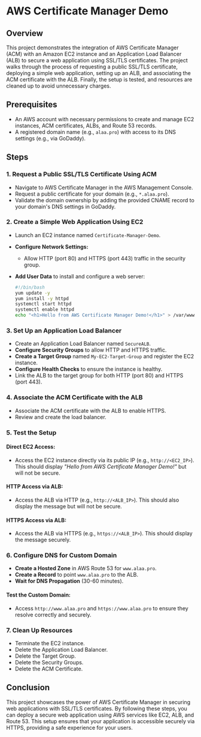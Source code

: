 # AWS Certificate Manager Demo

## Overview
This project demonstrates the integration of AWS Certificate Manager (ACM) with an Amazon EC2 instance and an Application Load Balancer (ALB) to secure a web application using SSL/TLS certificates. The project walks through the process of requesting a public SSL/TLS certificate, deploying a simple web application, setting up an ALB, and associating the ACM certificate with the ALB. Finally, the setup is tested, and resources are cleaned up to avoid unnecessary charges.

## Prerequisites
- An AWS account with necessary permissions to create and manage EC2 instances, ACM certificates, ALBs, and Route 53 records.
- A registered domain name (e.g., `alaa.pro`) with access to its DNS settings (e.g., via GoDaddy).

## Steps

### 1. Request a Public SSL/TLS Certificate Using ACM
- Navigate to AWS Certificate Manager in the AWS Management Console.
- Request a public certificate for your domain (e.g., `*.alaa.pro`).
- Validate the domain ownership by adding the provided CNAME record to your domain's DNS settings in GoDaddy.

### 2. Create a Simple Web Application Using EC2
- Launch an EC2 instance named `Certificate-Manager-Demo`.
- **Configure Network Settings:**
  - Allow HTTP (port 80) and HTTPS (port 443) traffic in the security group.
- **Add User Data** to install and configure a web server:
  
  ```bash
  #!/bin/bash
  yum update -y
  yum install -y httpd
  systemctl start httpd
  systemctl enable httpd
  echo "<h1>Hello from AWS Certificate Manager Demo!</h1>" > /var/www/html/index.html
  ```

### 3. Set Up an Application Load Balancer
- Create an Application Load Balancer named `SecureALB`.
- **Configure Security Groups** to allow HTTP and HTTPS traffic.
- **Create a Target Group** named `My-EC2-Target-Group` and register the EC2 instance.
- **Configure Health Checks** to ensure the instance is healthy.
- Link the ALB to the target group for both HTTP (port 80) and HTTPS (port 443).

### 4. Associate the ACM Certificate with the ALB
- Associate the ACM certificate with the ALB to enable HTTPS.
- Review and create the load balancer.

### 5. Test the Setup
#### Direct EC2 Access:
- Access the EC2 instance directly via its public IP (e.g., `http://<EC2_IP>`). This should display *"Hello from AWS Certificate Manager Demo!"* but will not be secure.

#### HTTP Access via ALB:
- Access the ALB via HTTP (e.g., `http://<ALB_IP>`). This should also display the message but will not be secure.

#### HTTPS Access via ALB:
- Access the ALB via HTTPS (e.g., `https://<ALB_IP>`). This should display the message securely.

### 6. Configure DNS for Custom Domain
- **Create a Hosted Zone** in AWS Route 53 for `www.alaa.pro`.
- **Create a Record** to point `www.alaa.pro` to the ALB.
- **Wait for DNS Propagation** (30-60 minutes).

#### Test the Custom Domain:
- Access `http://www.alaa.pro` and `https://www.alaa.pro` to ensure they resolve correctly and securely.

### 7. Clean Up Resources
- Terminate the EC2 instance.
- Delete the Application Load Balancer.
- Delete the Target Group.
- Delete the Security Groups.
- Delete the ACM Certificate.

## Conclusion
This project showcases the power of AWS Certificate Manager in securing web applications with SSL/TLS certificates. By following these steps, you can deploy a secure web application using AWS services like EC2, ALB, and Route 53. This setup ensures that your application is accessible securely via HTTPS, providing a safe experience for your users.

